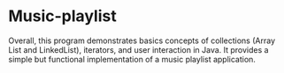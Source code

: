 # Music-playlist
Overall, this program demonstrates basics concepts of collections (Array List and LinkedList), iterators,  and user interaction in Java. It provides a simple but functional implementation of a music playlist  application.
